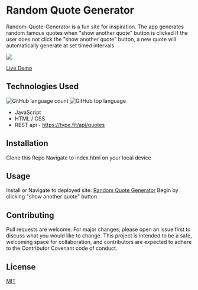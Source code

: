 # Random Quote Generator

Random-Quote-Generator is a fun site for inspiration. The app generates random famous quotes when "show another quote" button is clicked 
If the user does not click the "show another quote" button, a new quote will automatically generate at set timed intervals 
 
![](random-quote-generator.gif)
  
[Live Demo](https://kjablonski08.github.io/Random-quote-generator/)

## Technologies Used 
![GitHub language count](https://img.shields.io/github/languages/count/KJablonski08/Random-quote-generator?style=for-the-badge)
![GitHub top language](https://img.shields.io/github/languages/top/KJablonski08/Random-quote-generator?style=for-the-badge)

- JavaScript 
- HTML / CSS
- REST api - https://type.fit/api/quotes

## Installation

Clone this Repo
Navigate to index.html on your local device 

## Usage

Install or Navigate to deployed site: [Random Quote Generator](https://kjablonski08.github.io/Random-quote-generator/)
Begin by clicking "show another quote" button

## Contributing
Pull requests are welcome. For major changes, please open an issue first to discuss what you would like to change.
This project is intended to be a safe, welcoming space for collaboration, and contributors are expected to adhere to the Contributor Covenant code of conduct.


## License
[MIT](https://choosealicense.com/licenses/mit/)
